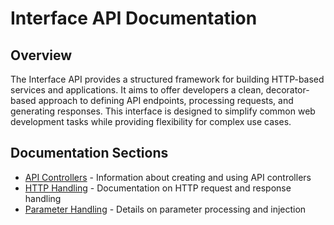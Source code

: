 # Interface API Documentation

## Overview

The Interface API provides a structured framework for building HTTP-based services and applications. It aims to offer developers a clean, decorator-based approach to defining API endpoints, processing requests, and generating responses. This interface is designed to simplify common web development tasks while providing flexibility for complex use cases.

## Documentation Sections

- [API Controllers](./2.controllers.md) - Information about creating and using API controllers
- [HTTP Handling](./3.http-handling.md) - Documentation on HTTP request and response handling
- [Parameter Handling](./4.parameters.md) - Details on parameter processing and injection
